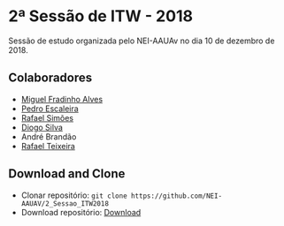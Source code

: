 # 2ª Sessão de ITW - 2018

Sessão de estudo organizada pelo NEI-AAUAv no dia 10 de dezembro de 2018.

## Colaboradores
* [Miguel Fradinho Alves](https://github.com/miguelfradinho)
* [Pedro Escaleira](https://github.com/oEscal)
* [Rafael Simões](https://github.com/Rafaelyot)
* [Diogo Silva](https://github.com/HerouFenix)
* André Brandão
* [Rafael Teixeira](https://github.com/ZiTh0s)

## Download and Clone
* Clonar repositório: `git clone https://github.com/NEI-AAUAV/2_Sessao_ITW2018`
* Download repositório: [Download](https://github.com/NEI-AAUAV/2_Sessao_ITW2018/archive/master.zip)

